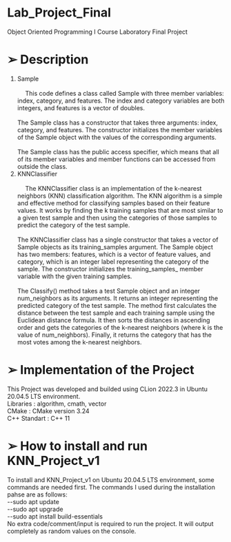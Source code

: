 # Lab_Project_Final
Object Oriented Programming I Course Laboratory Final Project

# ➢ Description
1. Sample <br /> <br />
&emsp; This code defines a class called Sample with three member variables: index, category, and features. The index and category variables are both integers, and features is a vector of doubles.<br /> 
<br />The Sample class has a constructor that takes three arguments: index, category, and features. The constructor initializes the member variables of the Sample object with the values of the corresponding arguments.<br />
<br />The Sample class has the public access specifier, which means that all of its member variables and member functions can be accessed from outside the class.<br />
2. KNNClassifier <br /> <br />
&emsp; The KNNClassifier class is an implementation of the k-nearest neighbors (KNN) classification algorithm. The KNN algorithm is a simple and effective method for classifying samples based on their feature values. It works by finding the k training samples that are most similar to a given test sample and then using the categories of those samples to predict the category of the test sample.<br />
<br />The KNNClassifier class has a single constructor that takes a vector of Sample objects as its training_samples argument. The Sample object has two members: features, which is a vector of feature values, and category, which is an integer label representing the category of the sample. The constructor initializes the training_samples_ member variable with the given training samples.<br />
<br />The Classify() method takes a test Sample object and an integer num_neighbors as its arguments. It returns an integer representing the predicted category of the test sample. The method first calculates the distance between the test sample and each training sample using the Euclidean distance formula. It then sorts the distances in ascending order and gets the categories of the k-nearest neighbors (where k is the value of num_neighbors). Finally, it returns the category that has the most votes among the k-nearest neighbors.<br />
# ➢ Implementation of the Project
This Project was developed and builded using CLion 2022.3 in Ubuntu 20.04.5 LTS environment. <br />
Libraries : algorithm, cmath, vector <br />
CMake : CMake version 3.24 <br />
C++ Standart : C++ 11 <br />
# ➢ How to install and run KNN_Project_v1
To install and KNN_Project_v1 on Ubuntu 20.04.5 LTS environment, some commands are needed first. The commands I used during the installation pahse are as follows:<br />
--sudo apt update <br />
--sudo apt upgrade <br />
--sudo apt install build-essentials <br />
No extra code/comment/input is required to run the project. It will output completely as random values on the console.
